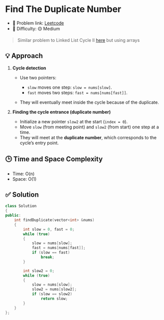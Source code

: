 # Find The Duplicate Number

- 🧩 Problem link: [Leetcode](https://leetcode.com/problemset/all/)
- 🚦 Difficulty: 🟡 Medium

> Similar problem to Linked List Cycle II [here](https://github.com/Shellyda/30-days-algorithms-challenge/blob/6f4ceb3ed66f549bbe740f7b4893ba3fc5da6c2f/linked_lists/fast_and_slow/004_linked_list_cycle_ii) but using arrays

## 💡 Approach

1. **Cycle detection**

   - Use two pointers:

     - `slow` moves one step: `slow = nums[slow]`.
     - `fast` moves two steps: `fast = nums[nums[fast]]`.

   - They will eventually meet inside the cycle because of the duplicate.

2. **Finding the cycle entrance (duplicate number)**

   - Initialize a new pointer `slow2` at the start (`index = 0`).
   - Move `slow` (from meeting point) and `slow2` (from start) one step at a time.
   - They will meet at the **duplicate number**, which corresponds to the cycle’s entry point.

## 🕒 Time and Space Complexity

- Time: O(n)
- Space: O(1)

## ✅ Solution

```cpp
class Solution
{
public:
    int findDuplicate(vector<int> &nums)
    {
        int slow = 0, fast = 0;
        while (true)
        {
            slow = nums[slow];
            fast = nums[nums[fast]];
            if (slow == fast)
                break;
        }

        int slow2 = 0;
        while (true)
        {
            slow = nums[slow];
            slow2 = nums[slow2];
            if (slow == slow2)
                return slow;
        }
    }
};
```
